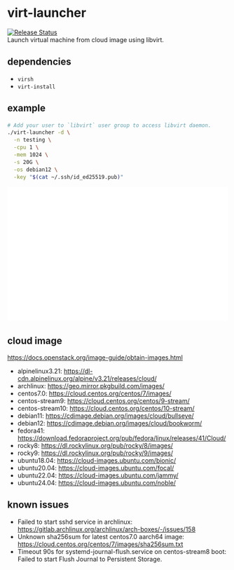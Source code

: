 # virt-launcher
[![Release Status](https://github.com/whoisnian/virt-launcher/actions/workflows/release.yml/badge.svg)](https://github.com/whoisnian/virt-launcher/actions/workflows/release.yml)  
Launch virtual machine from cloud image using libvirt.

## dependencies
* `virsh`
* `virt-install`

## example
```sh
# Add your user to `libvirt` user group to access libvirt daemon.
./virt-launcher -d \
  -n testing \
  -cpu 1 \
  -mem 1024 \
  -s 20G \
  -os debian12 \
  -key "$(cat ~/.ssh/id_ed25519.pub)"
```
![example](./example.svg)

## cloud image
https://docs.openstack.org/image-guide/obtain-images.html
* alpinelinux3.21: https://dl-cdn.alpinelinux.org/alpine/v3.21/releases/cloud/
* archlinux: https://geo.mirror.pkgbuild.com/images/
* centos7.0: https://cloud.centos.org/centos/7/images/
* centos-stream9: https://cloud.centos.org/centos/9-stream/
* centos-stream10: https://cloud.centos.org/centos/10-stream/
* debian11: https://cdimage.debian.org/images/cloud/bullseye/
* debian12: https://cdimage.debian.org/images/cloud/bookworm/
* fedora41: https://download.fedoraproject.org/pub/fedora/linux/releases/41/Cloud/
* rocky8: https://dl.rockylinux.org/pub/rocky/8/images/
* rocky9: https://dl.rockylinux.org/pub/rocky/9/images/
* ubuntu18.04: https://cloud-images.ubuntu.com/bionic/
* ubuntu20.04: https://cloud-images.ubuntu.com/focal/
* ubuntu22.04: https://cloud-images.ubuntu.com/jammy/
* ubuntu24.04: https://cloud-images.ubuntu.com/noble/

## known issues
* Failed to start sshd service in archlinux:  
  https://gitlab.archlinux.org/archlinux/arch-boxes/-/issues/158
* Unknown sha256sum for latest centos7.0 aarch64 image:  
  https://cloud.centos.org/centos/7/images/sha256sum.txt
* Timeout 90s for systemd-journal-flush.service on centos-stream8 boot:  
  Failed to start Flush Journal to Persistent Storage.
